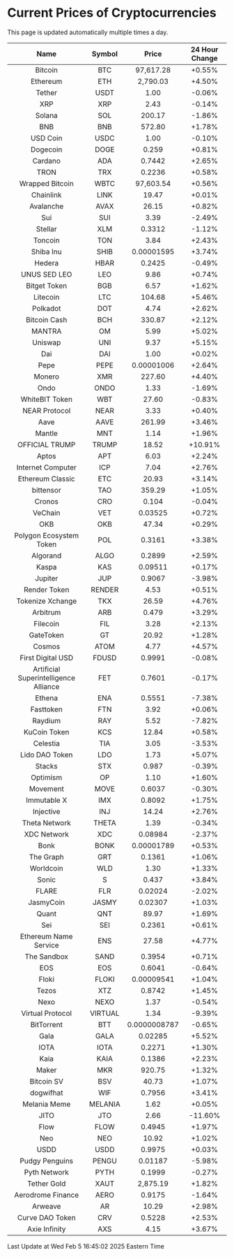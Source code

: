 # Current Prices of Cryptocurrencies
This page is updated automatically multiple times a day.

| Name | Symbol | Price | 24 Hour Change |
| :---: |:---:| :---: | :---: |
| Bitcoin | BTC | 97,617.28 | +0.55% |
| Ethereum | ETH | 2,790.03 | +4.50% |
| Tether | USDT | 1.00 | -0.06% |
| XRP | XRP | 2.43 | -0.14% |
| Solana | SOL | 200.17 | -1.86% |
| BNB | BNB | 572.80 | +1.78% |
| USD Coin | USDC | 1.00 | -0.10% |
| Dogecoin | DOGE | 0.259 | +0.81% |
| Cardano | ADA | 0.7442 | +2.65% |
| TRON | TRX | 0.2236 | +0.58% |
| Wrapped Bitcoin | WBTC | 97,603.54 | +0.56% |
| Chainlink | LINK | 19.47 | +0.01% |
| Avalanche | AVAX | 26.15 | +0.82% |
| Sui | SUI | 3.39 | -2.49% |
| Stellar | XLM | 0.3312 | -1.12% |
| Toncoin | TON | 3.84 | +2.43% |
| Shiba Inu | SHIB | 0.00001595 | +3.74% |
| Hedera | HBAR | 0.2425 | -0.49% |
| UNUS SED LEO | LEO | 9.86 | +0.74% |
| Bitget Token | BGB | 6.57 | +1.62% |
| Litecoin | LTC | 104.68 | +5.46% |
| Polkadot | DOT | 4.74 | +2.62% |
| Bitcoin Cash | BCH | 330.87 | +2.12% |
| MANTRA | OM | 5.99 | +5.02% |
| Uniswap | UNI | 9.37 | +5.15% |
| Dai | DAI | 1.00 | +0.02% |
| Pepe | PEPE | 0.00001006 | +2.64% |
| Monero | XMR | 227.60 | +4.40% |
| Ondo | ONDO | 1.33 | -1.69% |
| WhiteBIT Token | WBT | 27.60 | -0.83% |
| NEAR Protocol | NEAR | 3.33 | +0.40% |
| Aave | AAVE | 261.99 | +3.46% |
| Mantle | MNT | 1.14 | +1.96% |
| OFFICIAL TRUMP | TRUMP | 18.52 | +10.91% |
| Aptos | APT | 6.03 | +2.24% |
| Internet Computer | ICP | 7.04 | +2.76% |
| Ethereum Classic | ETC | 20.93 | +3.14% |
| bittensor | TAO | 359.29 | +1.05% |
| Cronos | CRO | 0.104 | -0.04% |
| VeChain | VET | 0.03525 | +0.72% |
| OKB | OKB | 47.34 | +0.29% |
| Polygon Ecosystem Token | POL | 0.3161 | +3.38% |
| Algorand | ALGO | 0.2899 | +2.59% |
| Kaspa | KAS | 0.09511 | +0.17% |
| Jupiter | JUP | 0.9067 | -3.98% |
| Render Token | RENDER | 4.53 | +0.51% |
| Tokenize Xchange | TKX | 26.59 | +4.76% |
| Arbitrum | ARB | 0.479 | +3.29% |
| Filecoin | FIL | 3.28 | +2.13% |
| GateToken | GT | 20.92 | +1.28% |
| Cosmos | ATOM | 4.77 | +4.57% |
| First Digital USD | FDUSD | 0.9991 | -0.08% |
| Artificial Superintelligence Alliance | FET | 0.7601 | -0.17% |
| Ethena | ENA | 0.5551 | -7.38% |
| Fasttoken | FTN | 3.92 | +0.06% |
| Raydium | RAY | 5.52 | -7.82% |
| KuCoin Token | KCS | 12.84 | +0.58% |
| Celestia | TIA | 3.05 | -3.53% |
| Lido DAO Token | LDO | 1.73 | +5.07% |
| Stacks | STX | 0.987 | -0.39% |
| Optimism | OP | 1.10 | +1.60% |
| Movement | MOVE | 0.6037 | -0.30% |
| Immutable X | IMX | 0.8092 | +1.75% |
| Injective | INJ | 14.24 | +2.76% |
| Theta Network | THETA | 1.39 | -0.34% |
| XDC Network | XDC | 0.08984 | -2.37% |
| Bonk | BONK | 0.00001789 | +0.53% |
| The Graph | GRT | 0.1361 | +1.06% |
| Worldcoin | WLD | 1.30 | +1.33% |
| Sonic | S | 0.437 | +3.84% |
| FLARE | FLR | 0.02024 | -2.02% |
| JasmyCoin | JASMY | 0.02307 | +1.03% |
| Quant | QNT | 89.97 | +1.69% |
| Sei | SEI | 0.2361 | +0.61% |
| Ethereum Name Service | ENS | 27.58 | +4.77% |
| The Sandbox | SAND | 0.3954 | +0.71% |
| EOS | EOS | 0.6041 | -0.64% |
| Floki | FLOKI | 0.00009541 | +1.04% |
| Tezos | XTZ | 0.8742 | +1.45% |
| Nexo | NEXO | 1.37 | -0.54% |
| Virtual Protocol | VIRTUAL | 1.34 | -9.39% |
| BitTorrent | BTT | 0.0000008787 | -0.65% |
| Gala | GALA | 0.02285 | +5.52% |
| IOTA | IOTA | 0.2271 | +1.30% |
| Kaia | KAIA | 0.1386 | +2.23% |
| Maker | MKR | 920.75 | +1.32% |
| Bitcoin SV | BSV | 40.73 | +1.07% |
| dogwifhat | WIF | 0.7956 | +3.41% |
| Melania Meme | MELANIA | 1.62 | +0.05% |
| JITO | JTO | 2.66 | -11.60% |
| Flow | FLOW | 0.4945 | +1.97% |
| Neo | NEO | 10.92 | +1.02% |
| USDD | USDD | 0.9975 | +0.03% |
| Pudgy Penguins | PENGU | 0.01187 | -5.98% |
| Pyth Network | PYTH | 0.1999 | -0.27% |
| Tether Gold | XAUT | 2,875.19 | +1.82% |
| Aerodrome Finance | AERO | 0.9175 | -1.64% |
| Arweave | AR | 10.29 | +2.98% |
| Curve DAO Token | CRV | 0.5228 | +2.53% |
| Axie Infinity | AXS | 4.15 | +3.67% |

Last Update at Wed Feb  5 16:45:02 2025 Eastern Time
